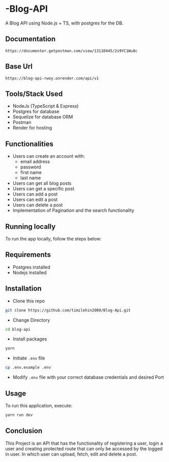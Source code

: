 # -Blog-API

A Blog API using Node.js + TS, with postgres for the DB.

## Documentation

```
https://documenter.getpostman.com/view/13110445/2s9YC1Wu8c
```

## Base Url

```
https://blog-api-rwoy.onrender.com/api/v1
```

## Tools/Stack Used

- NodeJs (TypeScript & Express)
- Postgres for database
- Sequelize for database ORM
- Postman
- Render for hosting

## Functionalities

- Users can create an account with:
  - email address
  - password
  - first name
  - last name
- Users can get all blog posts
- Users can get a specific post
- Users can add a post
- Users can edit a post
- Users can delete a post
- Implementation of Pagination and the search functionality

## Running locally

To run the app locally, follow the steps below:

## Requirements

- Postgres installed
- Nodejs installed

## Installation

- Clone this repo

```bash
git clone https://github.com/timilehin2000/Blog-Api.git
```

- Change Directory

```bash
cd blog-api
```

- Install packages

```bash
yarn
```

- Initiate `.env` file

```bash
cp .env.example .env
```

- Modify `.env` file with your correct database credentials and desired Port

## Usage

To run this application, execute:

```bash
yarn run dev
```

## Conclusion

This Project is an API that has the functionality of registering a user, login a user and creating protected route that can only be accessed by the logged in user. In which user can upload, fetch, edit and delete a post.
